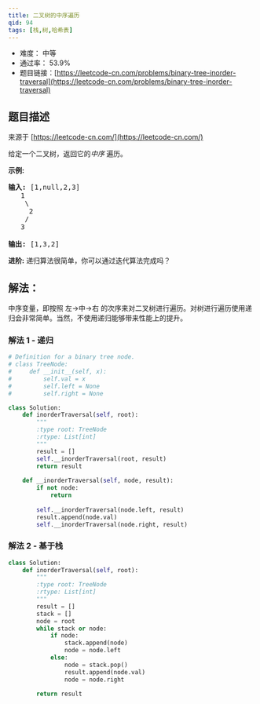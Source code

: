 ```yaml
---
title: 二叉树的中序遍历
qid: 94
tags: [栈,树,哈希表]
---
```



- 难度： 中等
- 通过率： 53.9%
- 题目链接：[https://leetcode-cn.com/problems/binary-tree-inorder-traversal](https://leetcode-cn.com/problems/binary-tree-inorder-traversal)


## 题目描述

来源于 [https://leetcode-cn.com/](https://leetcode-cn.com/)

<p>给定一个二叉树，返回它的<em>中序&nbsp;</em>遍历。</p>

<p><strong>示例:</strong></p>

<pre><strong>输入:</strong> [1,null,2,3]
   1
    \
     2
    /
   3

<strong>输出:</strong> [1,3,2]</pre>

<p><strong>进阶:</strong>&nbsp;递归算法很简单，你可以通过迭代算法完成吗？</p>


## 解法：

中序变量，即按照 左->中->右 的次序来对二叉树进行遍历。对树进行遍历使用递归会非常简单。当然，不使用递归能够带来性能上的提升。

### 解法 1 - 递归

```python
# Definition for a binary tree node.
# class TreeNode:
#     def __init__(self, x):
#         self.val = x
#         self.left = None
#         self.right = None

class Solution:
    def inorderTraversal(self, root):
        """
        :type root: TreeNode
        :rtype: List[int]
        """
        result = []
        self.__inorderTraversal(root, result)
        return result
        
    def __inorderTraversal(self, node, result):
        if not node:
            return
        
        self.__inorderTraversal(node.left, result)
        result.append(node.val)
        self.__inorderTraversal(node.right, result)
```

### 解法 2 - 基于栈


```python
class Solution:
    def inorderTraversal(self, root):
        """
        :type root: TreeNode
        :rtype: List[int]
        """
        result = []
        stack = []
        node = root
        while stack or node:
            if node:
                stack.append(node)
                node = node.left
            else:
                node = stack.pop()
                result.append(node.val)
                node = node.right

        return result
```